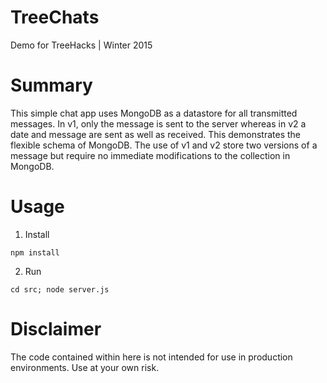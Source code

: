# TreeChats
Demo for TreeHacks | Winter 2015

# Summary
This simple chat app uses MongoDB as a datastore for all transmitted messages. In v1, only the message is sent to the server whereas in v2 a date and message are sent as well as received. This demonstrates the flexible schema of MongoDB. The use of v1 and v2 store two versions of a message but require no immediate modifications to the collection in MongoDB.

# Usage

1. Install

```
npm install
```
    
2. Run

```
cd src; node server.js
```

# Disclaimer
The code contained within here is not intended for use in production environments. Use at your own risk.